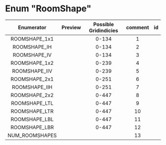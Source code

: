 # Enum "RoomShape"
|Enumerator|Preview|Possible Gridindicies|comment|id|
|:--:|:--:|:--:|:--:|:--:|
| ROOMSHAPE_1x1 |   | 0-134 | 1 |
| ROOMSHAPE_IH |  | 0-134 | 2 |
| ROOMSHAPE_IV |  | 0-134 | 3 |
| ROOMSHAPE_1x2 |  | 0-239 | 4 |
| ROOMSHAPE_IIV |  | 0-239 | 5 |
| ROOMSHAPE_2x1 |  | 0-251 | 6 |
| ROOMSHAPE_IIH |  | 0-251 | 7 |
| ROOMSHAPE_2x2 |  | 0-447 | 8 |
| ROOMSHAPE_LTL |  | 0-447 | 9 |
| ROOMSHAPE_LTR |  | 0-447 | 10 |
| ROOMSHAPE_LBL |  | 0-447 | 11 |
| ROOMSHAPE_LBR |  | 0-447 | 12 |
| NUM_ROOMSHAPES |  |  | 13 |